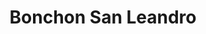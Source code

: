 ---
layout: place
title: "Bonchon San Leandro"
permalink: /california/san-leandro/bonchon-san-leandro.html
stateAbbr: CA
stateName: California
cityName: San Leandro
seo:
  name: "Bonchon San Leandro"
  type: Restaurant
  links: null
description: "Looking for sushi in San Leandro, California? Check out Bonchon San Leandro for a delightful Japanese dining experience. Enjoy a variety of sushi and other d..."
place_id: ChIJaazAoGiPj4ARTT2e_x6luoo
photos:
  - name: >-
      places/ChIJaazAoGiPj4ARTT2e_x6luoo/photos/AeeoHcLndhP0nqqS5OY9xZNKKEAaPerrLVURsAk5toC7qs7xYH1uuIpNt5Oasls9WetBTQfKbesCbgsl-h-0aQeZ7zaMV_VYvnMULbFARSri5F4VxaOmHVrBoUUbBnp-SgDX3Qmxd1Z2xJTKtr84oYh6E9nTxhWCUuG9zpygvj4DaQuBrdAAUs9gtnkxBpdcA35Pec54PdJpn0hfJ48nCUzmvQzyM1J9w9o0Y9A-W3Pp1GEyxR6RRYzNsqtP6Yom1YXy_HX_jy4amwJpJPTo61rNZnyO8qyAHsd9HfJXYLK8oDpFgPSzWTpXOyvjVOFpITd5I2hM0v_Iiq1yYyL4wTfNy-FUKxMghvqsNSJSVgGC4LYdZDXaEniYlAg7Md9WJeBawyTFBJnbvgZ3osJDQxvM7PIrPvOrKjGmwa2VcxHn3BwAY8_N
    widthPx: 4032
    heightPx: 3024
    authorAttributions:
      - displayName: KC4 T
        uri: https://maps.google.com/maps/contrib/102276250664535428033
        photoUri: >-
          https://lh3.googleusercontent.com/a-/ALV-UjU19Gzsv7zlpVn7ebT7wmihof5wIHxUBPemFdZD6Fv-4k20qWrR=s100-p-k-no-mo
    flagContentUri: >-
      https://www.google.com/local/imagery/report/?cb_client=maps_api_places.places_api&image_key=!1e10!2sCIHM0ogKEICAgICJqqq97QE&hl=en-US
    googleMapsUri: >-
      https://www.google.com/maps/place//data=!3m4!1e2!3m2!1sCIHM0ogKEICAgICJqqq97QE!2e10!4m2!3m1!1s0x808f8f68a0c0ac69:0x8abaa51eff9e3d4d
  - name: >-
      places/ChIJaazAoGiPj4ARTT2e_x6luoo/photos/AeeoHcJYAT6f_7-EPKLyRU0nSGXprffL5-PhaEmHJ67PoC9N6OqV7BCRhXnObv6iUrpgw9nYFUOzctKnquGSuHL-vx1PGtkNjX0RzXAYEdA0TVICkscl7L0WKwqHZeokfDFM3EiUET1JaHsxLqg-60iJZiD6nyZlueU8un6GCoJGyvxk8geHZq5A4w88JQJ-TvCA0tYth3CBDkpyKVGRYbgk2pgoX14mJG5GMQYl_Z5TTbhlrBg6MFAMuO3MJ8S9pD-iNVYYZ1amSe7aiIhyCKqre-w2cxkbpIEc1QNotwTDk8r86g
    widthPx: 800
    heightPx: 800
    authorAttributions:
      - displayName: Bonchon San Leandro
        uri: https://maps.google.com/maps/contrib/114843195816971070068
        photoUri: >-
          https://lh3.googleusercontent.com/a-/ALV-UjXlS6RUzhny3UU5QtHPq21Bf1DD4p2uvgXUrgn5rALXb4hi4rr4=s100-p-k-no-mo
    flagContentUri: >-
      https://www.google.com/local/imagery/report/?cb_client=maps_api_places.places_api&image_key=!1e10!2sAF1QipMobqTVlybyw9O5mC6IN4F9FgPi0jOlSp147St1&hl=en-US
    googleMapsUri: >-
      https://www.google.com/maps/place//data=!3m4!1e2!3m2!1sAF1QipMobqTVlybyw9O5mC6IN4F9FgPi0jOlSp147St1!2e10!4m2!3m1!1s0x808f8f68a0c0ac69:0x8abaa51eff9e3d4d
  - name: >-
      places/ChIJaazAoGiPj4ARTT2e_x6luoo/photos/AeeoHcL941aW2vXTm3VBqHDAtNEUFArUuGX8pQEn6Wt5Hv4bb0Xgh6PXPl1iCf9c2gIQnpdCtGxtLRAfdhT7u4sccDFhz4d6KZaKWJUJjWbtiSKn4vExW4sE6O3t0_x6PVaJq_yCJD96wvpCyZcaQy6nRBlwBIDGT759o2AWpvsdIOawflLm97saC0nUpceMcRlOKU_vXBdfyKguXhZE7lRFdnKARLftg4fKEzmKYrHU6HgtAZSwIK2t_VEri8-3y6Z2NFQYTdgT89oSfvuciyfcja358K7IaCb0-boCnNErl8se-w
    widthPx: 1232
    heightPx: 693
    authorAttributions:
      - displayName: Bonchon San Leandro
        uri: https://maps.google.com/maps/contrib/114843195816971070068
        photoUri: >-
          https://lh3.googleusercontent.com/a-/ALV-UjXlS6RUzhny3UU5QtHPq21Bf1DD4p2uvgXUrgn5rALXb4hi4rr4=s100-p-k-no-mo
    flagContentUri: >-
      https://www.google.com/local/imagery/report/?cb_client=maps_api_places.places_api&image_key=!1e10!2sAF1QipMaNR_cjQilDw_eDaxSxEejwpe7ApQ3zOhcANjF&hl=en-US
    googleMapsUri: >-
      https://www.google.com/maps/place//data=!3m4!1e2!3m2!1sAF1QipMaNR_cjQilDw_eDaxSxEejwpe7ApQ3zOhcANjF!2e10!4m2!3m1!1s0x808f8f68a0c0ac69:0x8abaa51eff9e3d4d
  - name: >-
      places/ChIJaazAoGiPj4ARTT2e_x6luoo/photos/AeeoHcIFJclSbxqUXr0CU1gkA3TymITGBYJcSZDDyiPxBLJnAexLFYKfvWL3LuZheNYi_V8glqrckreET58-sFBHifgBs3Ygczg88sDeATJIUQbQUs7lN5yEnVkZAsFUm6TZarO_goIzbinMxJ0hoYlivtfopkfHkP-_7yM35yRnPjJQj2aFnFIGcY_2FalAyAyezMHNg_tlWKc9mLCbViYRAmCPzOx2_21fSnl2SdoUNmWDJwNcd1wkpnW1KXFG1NuYDAM7NrT0Ci55OUgFho8mxV-Y8eOGohDbL5GFJhgk4lBe0B7smHKBrv7PF2R0yXqEgVycshvsNV2QDZTkelDlA_T3ToM0QpDvCzYu1wAQw7D_m_I7AHBK1KXIEP0GhTn4sDQvURkDQ8cItXsTIhJFR15lPHY2hitAy7AbDtsQOO1r1IdG
    widthPx: 4000
    heightPx: 2252
    authorAttributions:
      - displayName: merlyn mananquil
        uri: https://maps.google.com/maps/contrib/106654093015437162793
        photoUri: >-
          https://lh3.googleusercontent.com/a-/ALV-UjWdT56btnqoVoK9xV7wiFMW8UumoK-Lta4ihe56-fBfThJkox9B=s100-p-k-no-mo
    flagContentUri: >-
      https://www.google.com/local/imagery/report/?cb_client=maps_api_places.places_api&image_key=!1e10!2sCIHM0ogKEICAgIDz9pWxuwE&hl=en-US
    googleMapsUri: >-
      https://www.google.com/maps/place//data=!3m4!1e2!3m2!1sCIHM0ogKEICAgIDz9pWxuwE!2e10!4m2!3m1!1s0x808f8f68a0c0ac69:0x8abaa51eff9e3d4d
  - name: >-
      places/ChIJaazAoGiPj4ARTT2e_x6luoo/photos/AeeoHcLMITZXdmKAs6VvXMyR-Ua24EDVGkwlU7lTfpJ5VBQrdjszmZTEb_8qja6JhxbEpjwtiYSU-xXUfp-xEdc9u5GTWjb-u-P0tnO87t_Fi-r9B5Rn4quaxi_1TGp4YvXg5N6P6kG8vv0NXPHR2nnaSYB1JoHfhEu02PstTBn0bCxLKmAGT5_5RJxtvVQ1NGnsd7gojyINn5Y0VVVA7ZLvHTqTRhtI5NREbp10OBKJ7ORmpBJD_orKly2wVLQRYNanQYjFpl9iOE9eAHm_Z17ia9-v9upew4Qy2XuJLGpDIAtpAQ
    widthPx: 800
    heightPx: 800
    authorAttributions:
      - displayName: Bonchon San Leandro
        uri: https://maps.google.com/maps/contrib/114843195816971070068
        photoUri: >-
          https://lh3.googleusercontent.com/a-/ALV-UjXlS6RUzhny3UU5QtHPq21Bf1DD4p2uvgXUrgn5rALXb4hi4rr4=s100-p-k-no-mo
    flagContentUri: >-
      https://www.google.com/local/imagery/report/?cb_client=maps_api_places.places_api&image_key=!1e10!2sAF1QipMSnWJpJG7fLWO9PGAoAc1US3O8jru1g8bLoX1z&hl=en-US
    googleMapsUri: >-
      https://www.google.com/maps/place//data=!3m4!1e2!3m2!1sAF1QipMSnWJpJG7fLWO9PGAoAc1US3O8jru1g8bLoX1z!2e10!4m2!3m1!1s0x808f8f68a0c0ac69:0x8abaa51eff9e3d4d
  - name: >-
      places/ChIJaazAoGiPj4ARTT2e_x6luoo/photos/AeeoHcIh47eC1_yi1BLQZ5ns0q4K_ivIalegDOwZqMcOLl-xZqPF4ulLYqiS_j1cnsSDpVgKRO0ieQ4ugRBlW_SHCsj_q2sKYgPaitpTyq1sR-T3V2xss0o1WsNGxW72cr9cpxABEnMl7xe9mlw6KayEz21IiDK0jyaTElAIW9Uwjv02jZ2ZWp-qsPTfIUebQXtS8aqGbv6KmXOGb_TcaD0WQoyY130EK4_cYX4ICvdH-vyMPoMVbE-zeGX-M6Oc70xtgrsddfhAPYsN7xPU4Y6BGISeNoyYp0qeB8dW5cyh4M5JBg
    widthPx: 800
    heightPx: 800
    authorAttributions:
      - displayName: Bonchon San Leandro
        uri: https://maps.google.com/maps/contrib/114843195816971070068
        photoUri: >-
          https://lh3.googleusercontent.com/a-/ALV-UjXlS6RUzhny3UU5QtHPq21Bf1DD4p2uvgXUrgn5rALXb4hi4rr4=s100-p-k-no-mo
    flagContentUri: >-
      https://www.google.com/local/imagery/report/?cb_client=maps_api_places.places_api&image_key=!1e10!2sAF1QipO3F29DfDVDDPskEEunLrJKShFhmId_yfgducnO&hl=en-US
    googleMapsUri: >-
      https://www.google.com/maps/place//data=!3m4!1e2!3m2!1sAF1QipO3F29DfDVDDPskEEunLrJKShFhmId_yfgducnO!2e10!4m2!3m1!1s0x808f8f68a0c0ac69:0x8abaa51eff9e3d4d
  - name: >-
      places/ChIJaazAoGiPj4ARTT2e_x6luoo/photos/AeeoHcK1LlM2jCCBhZDO0jB19TXXsrDru9br3UQFDBjQK1k2eagkIHGEgrBkxOsS2YkaFW3Svu3ntLwx7Aak1fWjCiGWoX4N-gmglFMpveLT_NjP-vVHK4HkERbyqQS6IOvSJ_1l4VPYLtv6aOmeSDWTu__vSt7A2Ft2CF7Yon_FDlehPikXEmtFxUclUm9QEDwKaBDwD4DN68FbSw4Zth0u2PoEmE0HE7OhcKItBMCTwg5o1CXTEVxLrNmj2bXwZZkAwcvdxVK8rX7Wv3m3vMeqxkCNqq1lXi9wDVW6eExXDFGXUQ
    widthPx: 800
    heightPx: 800
    authorAttributions:
      - displayName: Bonchon San Leandro
        uri: https://maps.google.com/maps/contrib/114843195816971070068
        photoUri: >-
          https://lh3.googleusercontent.com/a-/ALV-UjXlS6RUzhny3UU5QtHPq21Bf1DD4p2uvgXUrgn5rALXb4hi4rr4=s100-p-k-no-mo
    flagContentUri: >-
      https://www.google.com/local/imagery/report/?cb_client=maps_api_places.places_api&image_key=!1e10!2sAF1QipNFKNca_EAjXQcbCnr-F0-svOilBiWunxqR6eXA&hl=en-US
    googleMapsUri: >-
      https://www.google.com/maps/place//data=!3m4!1e2!3m2!1sAF1QipNFKNca_EAjXQcbCnr-F0-svOilBiWunxqR6eXA!2e10!4m2!3m1!1s0x808f8f68a0c0ac69:0x8abaa51eff9e3d4d
  - name: >-
      places/ChIJaazAoGiPj4ARTT2e_x6luoo/photos/AeeoHcJry2V_W0iRkTgw_i4Xv96TOSxGlX4oU-GkL9CNUKi4rZoDHSPctalXCij4X682GsthQS64799EBxUkmTVOh5r7N0xRM-6gqg29Pk3ljsaL4ZQVpY4of8dRMOxifWywxxTLrpvkqiG4X71LGjd5tQXRJQ2F16woKWnCFa2DbcmEUP72iKQctbLKKUHg4AIB02EUe_RmJ7C9C0uYtwTcEo_NZwvLHs4G7pvUuPSL4d5ksyB92BUrXSCuinHiadiFj0U3J9TWtYSSiovQgoirkVmhjOhr6RXgd2gzo25mV22fHw
    widthPx: 800
    heightPx: 800
    authorAttributions:
      - displayName: Bonchon San Leandro
        uri: https://maps.google.com/maps/contrib/114843195816971070068
        photoUri: >-
          https://lh3.googleusercontent.com/a-/ALV-UjXlS6RUzhny3UU5QtHPq21Bf1DD4p2uvgXUrgn5rALXb4hi4rr4=s100-p-k-no-mo
    flagContentUri: >-
      https://www.google.com/local/imagery/report/?cb_client=maps_api_places.places_api&image_key=!1e10!2sAF1QipOCfQlVj38MAa5b_Z_W0vumwraZnU_ZAOj1cDas&hl=en-US
    googleMapsUri: >-
      https://www.google.com/maps/place//data=!3m4!1e2!3m2!1sAF1QipOCfQlVj38MAa5b_Z_W0vumwraZnU_ZAOj1cDas!2e10!4m2!3m1!1s0x808f8f68a0c0ac69:0x8abaa51eff9e3d4d
  - name: >-
      places/ChIJaazAoGiPj4ARTT2e_x6luoo/photos/AeeoHcLp_WxcOz9IRAedLx4N-GXRm1d3o-Gy0F9N-0A0Q3cUZmT7yS5f_sPBUaJpLDhGUhZZNtcttiO1ix16SQgWQrLZnmpqcNdCYuMnTXM0XqwJSlsbxC2xph4ZrTZiwi3CPHkZLaZICMB0V-BB46tlb_cosF2UP8qu4Jc58DeNznixrF-ap7ilUsqhJ9Jn2aKUv6YB_G7Qb-qzqT-PDQUhVy6UQ47uGg0uyHdgUFcApfZ-sGHlJjHabYtSsmJ2xNDfl9U4gDEdDikUc0O9wk9sJGIoa_XRAR7Jh1_HZTt_bWl5tgmK4N8phFr-viXflmw4NWLxJdrcL-1Egkf9oND0uE7KBMcjAt2z5Wd-VTsevI17eplYLqqsFvlBGAEEPG8DYDxFQIaI4cCfjhtnCkk4nuAkUSzVxlHKv8uC0wJi8kXtFtJD
    widthPx: 3024
    heightPx: 4032
    authorAttributions:
      - displayName: Benjamin Yuen
        uri: https://maps.google.com/maps/contrib/112443620548067576108
        photoUri: >-
          https://lh3.googleusercontent.com/a/ACg8ocJIXUc-syOenfIZQALbV96ILhzWPhsIa9y7VKyqJGtQe7MZeg=s100-p-k-no-mo
    flagContentUri: >-
      https://www.google.com/local/imagery/report/?cb_client=maps_api_places.places_api&image_key=!1e10!2sCIHM0ogKEICAgICD6NPY6AE&hl=en-US
    googleMapsUri: >-
      https://www.google.com/maps/place//data=!3m4!1e2!3m2!1sCIHM0ogKEICAgICD6NPY6AE!2e10!4m2!3m1!1s0x808f8f68a0c0ac69:0x8abaa51eff9e3d4d
  - name: >-
      places/ChIJaazAoGiPj4ARTT2e_x6luoo/photos/AeeoHcJtUxwOd_a4ruh7bN4G_xf0kPamVdT7kMicdbg4NAf_Tb_-0LG2StGPnJQBJfjp4p1AaKOULjoAGuU6VLbGMVjJ1mJCY9XbWDXeErreYXRwNUj1sEGWjJz3zs0aPUvkrx0_72fap6-NNoxdP3vsIX4JkIay3BWWCfEKccd9nSLZjhEx6i3jOEnqaR_oYoSpwvhZeCLqBQJRstpDLlanMNLVA4N1Xtu4FQFrQvHw48JZAJSbWmiiAjtwhCKMC5aw0BMG_CXeht3QDLrO3ZAj4yg04WzIvdkBfLdHGh9c5RBFAKD6vzhOPgwRSGdA85AICYbdmyA1WtoIO9z-yiVwTxS9-_PRGY5mgYvqNeuWcuIpdYPsm4Kxe4gnQZyIBfvCoFDkZWuD1DRyd04IVhhEcpaWn2C5Arja9AggHdM7ssoZjw
    widthPx: 4032
    heightPx: 3024
    authorAttributions:
      - displayName: Damon Tighe
        uri: https://maps.google.com/maps/contrib/101625843772849139481
        photoUri: >-
          https://lh3.googleusercontent.com/a-/ALV-UjUsfzCcMTfSlx6tSD1BlaCZwW5Owjn3bPEN7RvwE7yf4lArRkyNMA=s100-p-k-no-mo
    flagContentUri: >-
      https://www.google.com/local/imagery/report/?cb_client=maps_api_places.places_api&image_key=!1e10!2sCIHM0ogKEICAgICukPvzMA&hl=en-US
    googleMapsUri: >-
      https://www.google.com/maps/place//data=!3m4!1e2!3m2!1sCIHM0ogKEICAgICukPvzMA!2e10!4m2!3m1!1s0x808f8f68a0c0ac69:0x8abaa51eff9e3d4d
address: 1275 Washington Ave, San Leandro, CA 94577, USA
street: 1275 Washington Ave
city: San Leandro
state: CA
zip: '94577'
country: USA
neighborhood: Old San Leandro
latitude: '37.724783'
longitude: '-122.157334'
accessibility_options:
  wheelchairAccessibleParking: true
  wheelchairAccessibleEntrance: true
  wheelchairAccessibleRestroom: true
  wheelchairAccessibleSeating: true
business_status: OPERATIONAL
name: Bonchon San Leandro
google_maps_links:
  directionsUri: >-
    https://www.google.com/maps/dir//''/data=!4m7!4m6!1m1!4e2!1m2!1m1!1s0x808f8f68a0c0ac69:0x8abaa51eff9e3d4d!3e0
  placeUri: https://maps.google.com/?cid=9996483875458399565
  writeAReviewUri: >-
    https://www.google.com/maps/place//data=!4m3!3m2!1s0x808f8f68a0c0ac69:0x8abaa51eff9e3d4d!12e1
  reviewsUri: >-
    https://www.google.com/maps/place//data=!4m4!3m3!1s0x808f8f68a0c0ac69:0x8abaa51eff9e3d4d!9m1!1b1
  photosUri: >-
    https://www.google.com/maps/place//data=!4m3!3m2!1s0x808f8f68a0c0ac69:0x8abaa51eff9e3d4d!10e5
primary_type: Asian Restaurant
opening_hours:
  regular: null
  current: null
secondary_opening_hours:
  regular:
    weekdayDescriptions: null
    type: null
  current:
    weekdayDescriptions: null
    type: null
phone: null
price_level: null
price_range: null
rating: null
rating_count: 0
website: null
reviews: null
parking_options: null
payment_options: null
allow_dogs: null
curbside_pickup: null
delivery: null
dine_in: null
good_for_children: null
good_for_groups: null
good_for_sports: null
live_music: null
menu_for_children: null
outdoor_seating: null
reservable: null
restroom: null
serves_beer: null
serves_breakfast: null
serves_brunch: null
serves_cocktails: null
serves_coffee: null
serves_dinner: null
serves_dessert: null
serves_lunch: null
serves_vegetarian_food: null
serves_wine: null
takeout: null
summary: null

---